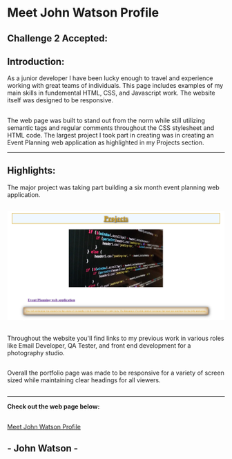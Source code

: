 # Meet John Watson Profile

## Challenge 2 Accepted:

## Introduction:
As a junior developer I have been lucky enough to travel and experience working with great teams of individuals. This page includes examples of my main skills in fundemental HTML, CSS, and Javascript work. The website itself was designed to be responsive. 
##
The web page was built to stand out from the norm while still utilizing semantic tags and regular comments throughout the CSS stylesheet and HTML code. The largest project I took part in creating was in creating an Event Planning web application as highlighted in my Projects section.  

---
## Highlights:
The major project was taking part building a six month event planning web application.
##
![Event Planning web project](images/projectsScreenshot.png)
##
Throughout the website you'll find links to my previous work in various roles like Email Developer, QA Tester, and front end development for a photography studio. 
## 
Overall the portfolio page was made to be responsive for a variety of screen sized while maintaining clear headings for all viewers. 
##
--- 
**Check out the web page below:**
##
[Meet John Watson Profile](https://think-again-coder.github.io/MeetJohnWatson/) 
## 
## - John Watson -
